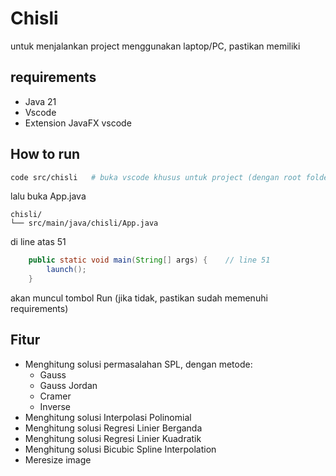 # Chisli

untuk menjalankan project menggunakan laptop/PC, pastikan memiliki

## requirements

- Java 21
- Vscode
- Extension JavaFX vscode

## How to run

```sh
code src/chisli   # buka vscode khusus untuk project (dengan root folder chisli)
```

lalu buka App.java

```
chisli/
└── src/main/java/chisli/App.java
```

di line atas 51

```java
    public static void main(String[] args) {    // line 51
        launch();
    }
```

akan muncul tombol Run
(jika tidak, pastikan sudah memenuhi requirements)

## Fitur

- Menghitung solusi permasalahan SPL, dengan metode:
  - Gauss
  - Gauss Jordan
  - Cramer
  - Inverse
- Menghitung solusi Interpolasi Polinomial
- Menghitung solusi Regresi Linier Berganda
- Menghitung solusi Regresi Linier Kuadratik
- Menghitung solusi Bicubic Spline Interpolation
- Meresize image
